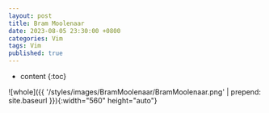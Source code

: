 ```yaml
---
layout: post
title: Bram Moolenaar
date: 2023-08-05 23:30:00 +0800
categories: Vim
tags: Vim
published: true
---
```


* content
{:toc}

![whole]({{ '/styles/images/BramMoolenaar/BramMoolenaar.png' | prepend: site.baseurl }}){:width="560" height="auto"} 

<!-- https://www.moolenaar.net/ -->
<!-- https://www.vim.org/ -->

